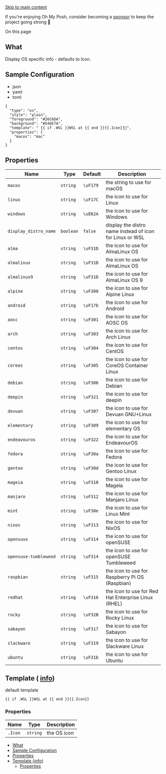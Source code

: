 [Skip to main content](https://ohmyposh.dev/docs/segments/system/os#__docusaurus_skipToContent_fallback)

If you're enjoying Oh My Posh, consider becoming a [sponsor](https://github.com/sponsors/JanDeDobbeleer) to keep the project going strong 💪

On this page

## What [​](https://ohmyposh.dev/docs/segments/system/os\#what "Direct link to What")

Display OS specific info - defaults to Icon.

## Sample Configuration [​](https://ohmyposh.dev/docs/segments/system/os\#sample-configuration "Direct link to Sample Configuration")

- json
- yaml
- toml

```codeBlockLines_e6Vv
{
  "type": "os",
  "style": "plain",
  "foreground": "#26C6DA",
  "background": "#546E7A",
  "template": " {{ if .WSL }}WSL at {{ end }}{{.Icon}}",
  "properties": {
    "macos": "mac"
  }
}

```

## Properties [​](https://ohmyposh.dev/docs/segments/system/os\#properties "Direct link to Properties")

| Name | Type | Default | Description |
| --- | --- | --- | --- |
| `macos` | `string` | `\uF179` | the string to use for macOS |
| `linux` | `string` | `\uF17C` | the icon to use for Linux |
| `windows` | `string` | `\uE62A` | the icon to use for Windows |
| `display_distro_name` | `boolean` | `false` | display the distro name instead of icon for Linux or WSL |
| `alma` | `string` | `\uF31D` | the icon to use for AlmaLinux OS |
| `almalinux` | `string` | `\uF31D` | the icon to use for AlmaLinux OS |
| `almalinux9` | `string` | `\uF31D` | the icon to use for AlmaLinux OS 9 |
| `alpine` | `string` | `\uF300` | the icon to use for Alpine Linux |
| `android` | `string` | `\uF17b` | the icon to use for Android |
| `aosc` | `string` | `\uF301` | the icon to use for AOSC OS |
| `arch` | `string` | `\uF303` | the icon to use for Arch Linux |
| `centos` | `string` | `\uF304` | the icon to use for CentOS |
| `coreos` | `string` | `\uF305` | the icon to use for CoreOS Container Linux |
| `debian` | `string` | `\uF306` | the icon to use for Debian |
| `deepin` | `string` | `\uF321` | the icon to use for deepin |
| `devuan` | `string` | `\uF307` | the icon to use for Devuan GNU+Linux |
| `elementary` | `string` | `\uF309` | the icon to use for elementary OS |
| `endeavouros` | `string` | `\uF322` | the icon to use for EndeavourOS |
| `fedora` | `string` | `\uF30a` | the icon to use for Fedora |
| `gentoo` | `string` | `\uF30d` | the icon to use for Gentoo Linux |
| `mageia` | `string` | `\uF310` | the icon to use for Mageia |
| `manjaro` | `string` | `\uF312` | the icon to use for Manjaro Linux |
| `mint` | `string` | `\uF30e` | the icon to use for Linux Mint |
| `nixos` | `string` | `\uF313` | the icon to use for NixOS |
| `opensuse` | `string` | `\uF314` | the icon to use for openSUSE |
| `opensuse-tumbleweed` | `string` | `\uF314` | the icon to use for openSUSE Tumbleweed |
| `raspbian` | `string` | `\uF315` | the icon to use for Raspberry Pi OS (Raspbian) |
| `redhat` | `string` | `\uF316` | the icon to use for Red Hat Enterprise Linux (RHEL) |
| `rocky` | `string` | `\uF32B` | the icon to use for Rocky Linux |
| `sabayon` | `string` | `\uF317` | the icon to use for Sabayon |
| `slackware` | `string` | `\uF319` | the icon to use for Slackware Linux |
| `ubuntu` | `string` | `\uF31b` | the icon to use for Ubuntu |

## Template ( [info](https://ohmyposh.dev/docs/configuration/templates)) [​](https://ohmyposh.dev/docs/segments/system/os\#template-info "Direct link to template-info")

default template

```codeBlockLines_e6Vv
{{ if .WSL }}WSL at {{ end }}{{.Icon}}

```

### Properties [​](https://ohmyposh.dev/docs/segments/system/os\#properties-1 "Direct link to Properties")

| Name | Type | Description |
| --- | --- | --- |
| `.Icon` | `string` | the OS icon |

- [What](https://ohmyposh.dev/docs/segments/system/os#what)
- [Sample Configuration](https://ohmyposh.dev/docs/segments/system/os#sample-configuration)
- [Properties](https://ohmyposh.dev/docs/segments/system/os#properties)
- [Template (info)](https://ohmyposh.dev/docs/segments/system/os#template-info)
  - [Properties](https://ohmyposh.dev/docs/segments/system/os#properties-1)